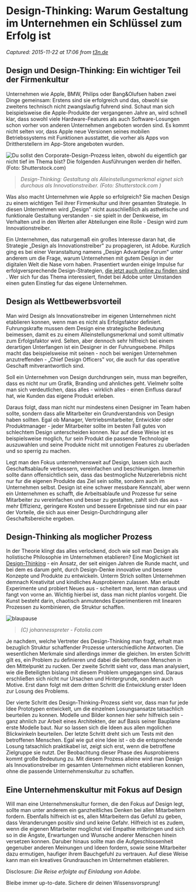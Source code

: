 # Design-Thinking: Warum Gestaltung im Unternehmen ein Schlüssel zum Erfolg ist

_Captured: 2015-11-22 at 17:06 from [t3n.de](http://t3n.de/news/design-thinking-wettbewerbsvorteil-656955/?utm_source=feedburner+t3n+News+12.000er&utm_medium=feed&utm_campaign=Feed%3A+aktuell%2Ffeeds%2Frss+%28t3n+News%29)_

## Design und Design-Thinking: Ein wichtiger Teil der Firmenkultur

Unternehmen wie Apple, BMW, Philips oder Bang&Olufsen haben zwei Dinge gemeinsam: Erstens sind sie erfolgreich und das, obwohl sie zweitens technisch nicht zwangslaufig fuhrend sind. Schaut man sich beispielsweise die Apple-Produkte der vergangenen Jahre an, wird schnell klar, dass sowohl viele Hardware-Features als auch Software-Losungen schon vorher von anderen Unternehmen angeboten worden sind. Es kommt nicht selten vor, dass Apple neue Versionen seines mobilen Betriebssystems mit Funktionen ausstattet, die vorher als Apps von Drittherstellern im App-Store angeboten wurden.

![Du sollst den Corporate-Design-Prozess leiten, obwohl du eigentlich gar nicht tief im Thema bist? Die folgenden Ausführungen werden dir helfen. \(Foto: Shutterstock.com\) ](http://t3n.de/news/wp-content/uploads/2015/11/corporate_design_prozess_leiten-595x538.jpg)

> _Design-Thinking: Gestaltung als Alleinstellungsmerkmal eignet sich durchaus als Innovationstreiber. (Foto: Shutterstock.com )_

Was also macht Unternehmen wie Apple so erfolgreich? Sie machen Design zu einem wichtigen Teil ihrer Firmenkultur und ihrer gesamten Strategie. In diesen Unternehmen wird „Design" nicht ausschließlich als asthetische und funktionale Gestaltung verstanden - sie spielt in der Denkweise, im Verhalten und in den Werten aller Abteilungen eine Rolle - Design wird zum Innovationstreiber.

Ein Unternehmen, das naturgemaß ein großes Interesse daran hat, die Strategie „Design als Innovationstreiber" zu propagieren, ist Adobe. Kurzlich ging es bei einer Veranstaltung namens „Design Advantage Forum" unter anderem um die Frage, warum Unternehmen mit gutem Design in der digitalen Welt die Nase vorn haben. Prasentiert wurden einige Impulse fur erfolgversprechende Design-Strategien, [die jetzt auch online zu finden sind ](http://www.adobe.com/de/designadvantageforum/). Wer sich fur das Thema interessiert, findet bei Adobe unter Umstanden einen guten Einstieg fur das eigene Unternehmen.

## Design als Wettbewerbsvorteil

Man wird Design als Innovationstreiber im eigenen Unternehmen nicht etablieren konnen, wenn man es nicht als Erfolgsfaktor definiert. Fuhrungskrafte mussen dem Design eine strategische Bedeutung beimessen, damit es zu einem Alleinstellungsmerkmal und somit ultimativ zum Erfolgsfaktor wird. Selten, aber dennoch sehr hilfreich bei einem derartigen Unterfangen ist ein Designer in der Fuhrungsebene. Philips macht das beispielsweise mit seinen - noch bei wenigen Unternehmen anzutreffenden - „Chief Design Officers" vor, die auch fur das operative Geschaft mitverantwortlich sind.

Soll ein Unternehmen von Design durchdrungen sein, muss man begreifen, dass es nicht nur um Grafik, Branding und ahnliches geht. Vielmehr sollte man sich verdeutlichen, dass alles - wirklich alles - einen Einfluss darauf hat, wie Kunden das eigene Produkt erleben.

Daraus folgt, dass man nicht nur mindestens einen Designer im Team haben sollte, sondern dass alle Mitarbeiter ein Grundverstandnis von Design haben sollten. Egal ob Manager, Vertriebsmitarbeiter, Entwickler oder Produktmanager - jeder Mitarbeiter sollte im besten Fall gutes von schlechtem Design unterscheiden konnen. Nur auf diese Weise ist es beispielsweise moglich, fur sein Produkt die passende Technologie auszuwahlen und seine Produkte nicht mit unnotigen Features zu uberladen und so sperrig zu machen.

Legt man den Fokus unternehmensweit auf Design, lassen sich auch Geschaftsablaufe verbessern, vereinfachen und beschleunigen. Immerhin sollte dann offensichtlich sein, dass das bestmogliche Nutzererlebnis nicht nur fur die eigenen Produkte das Ziel sein sollte, sondern auch im Unternehmen selbst. Design ist eine schwer messbare Kennzahl, aber wenn ein Unternehmen es schafft, die Arbeitsablaufe und Prozesse fur seine Mitarbeiter zu vereinfachen und besser zu gestalten, zahlt sich das aus - mehr Effizienz, geringere Kosten und bessere Ergebnisse sind nur ein paar der Vorteile, die sich aus einer Design-Durchdringung aller Geschaftsbereiche ergeben.

## Design-Thinking als moglicher Prozess

In der Theorie klingt das alles verlockend, doch wie soll man Design als holistische Philosophie im Unternehmen etablieren? Eine Moglichkeit ist [Design-Thinking](http://t3n.de/news/design-thinking-6-schritten-507155/) - ein Ansatz, der seit einigen Jahren die Runde macht, und bei dem es darum geht, durch Design-Denke innovative und bessere Konzepte und Produkte zu entwickeln. Unterm Strich sollten Unternehmen demnach Kreativitat und kindliches Ausprobieren zulassen. Man erlaubt Experimente und probiert Neues aus - scheitert man, lernt man daraus und fangt von vorne an. Wichtig hierbei ist, dass man nicht planlos vorgeht. Die Kunst besteht darin, chaotisch anmutendes Experimentieren mit linearen Prozessen zu kombinieren, die Struktur schaffen.

![blaupause](http://t3n.de/news/wp-content/uploads/2013/11/blaupause-595x396.jpg)

> _(C) johannesspreter - Fotolia.com_

Je nachdem, welche Vertreter des Design-Thinking man fragt, erhalt man bezuglich Struktur schaffender Prozesse unterschiedliche Antworten. Die wesentlichen Merkmale sind allerdings immer die gleichen. Im ersten Schritt gilt es, ein Problem zu definieren und dabei die betroffenen Menschen in den Mittelpunkt zu rucken. Der zweite Schritt sieht vor, dass man analysiert, wie die Beteiligten bislang mit diesem Problem umgegangen sind. Daraus erschließen sich nicht nur Ursachen und Hintergrunde, sondern auch Motive. Erst dann folgt mit dem dritten Schritt die Entwicklung erster Ideen zur Losung des Problems.

Der vierte Schritt des Design-Thinking-Prozess sieht vor, dass man fur jede Idee Prototypen entwickelt, um die einzelnen Losungsansatze tatsachlich beurteilen zu konnen. Modelle und Bilder konnen hier sehr hilfreich sein - ganz ahnlich zur Arbeit eines Architekten, der auf Basis seiner Bauplane erste Modelle baut. Nur so lassen sich die Ideen aus allen mgolichen Blickwinkeln beurteilen. Der letzte Schritt dreht sich um Tests mit den betroffenen Menschen. Egal wie gut eine Idee ist - ob die entsprechende Losung tatsachlich praktikabel ist, zeigt sich erst, wenn die betroffene Zielgruppe sie nutzt. Der Beobachtung dieser Phase des Ausprobierens kommt große Bedeutung zu. Mit diesem Prozess alleine wird man Design als Innovationstreiber im gesamten Unternehmen nicht etablieren konnen, ohne die passende Unternehmenskultur zu schaffen.

## Eine Unternehmenskultur mit Fokus auf Design

Will man eine Unternehmenskultur formen, die den Fokus auf Design legt, sollte man unter anderem ein ganzheitliches Denken bei allen Mitarbeitern fordern. Ebenfalls hilfreich ist es, allen Mitarbeitern das Gefuhl zu geben, dass Veranderungen positiv sind und keine Gefahr. Hilfreich ist es zudem, wenn die eigenen Mitarbeiter moglichst viel Empathie mitbringen und sich so in die Ängste, Erwartungen und Wunsche anderer Menschen hinein versetzen konnen. Daruber hinaus sollte man die Aufgeschlossenheit gegenuber anderen Meinungen und Ideen fordern, sowie seine Mitarbeiter dazu ermutigen, haufiger ihrem Bauchgefuhl zu vertrauen. Auf diese Weise kann man ein kreatives Grundrauschen im Unternehmen etablieren.

Disclosure: _Die Reise erfolgte auf Einladung von Adobe._

Bleibe immer up-to-date. Sichere dir deinen Wissensvorsprung!
